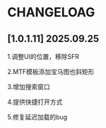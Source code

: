 # CHANGELOAG

## [1.0.1.11] 2025.09.25

1.调整UI的位置，移除SFR

2.MTF模板添加宝马图也斜矩形

3.增加搜索窗口

4.提供快捷打开方式

5.修复延迟加载的bug
